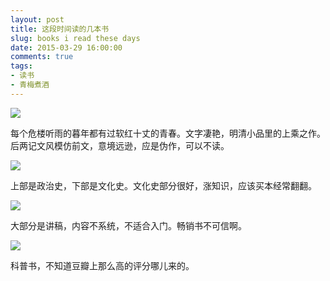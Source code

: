 ```yaml
---
layout: post
title: 这段时间读的几本书
slug: books i read these days
date: 2015-03-29 16:00:00
comments: true
tags:
- 读书
- 青梅煮酒
---
```


![](http://pic.yupoo.com/leninlee/ExoJe1q2/medish.jpg)

每个危楼听雨的暮年都有过软红十丈的青春。文字凄艳，明清小品里的上乘之作。后两记文风模仿前文，意境远逊，应是伪作，可以不读。

![](http://pic.yupoo.com/leninlee/ExoJbmLN/medish.jpg)

上部是政治史，下部是文化史。文化史部分很好，涨知识，应该买本经常翻翻。

![](http://pic.yupoo.com/leninlee/ExoJdozU/medish.jpg)

大部分是讲稿，内容不系统，不适合入门。畅销书不可信啊。

![](http://pic.yupoo.com/leninlee/ExoJdmOb/medish.jpg)

科普书，不知道豆瓣上那么高的评分哪儿来的。
